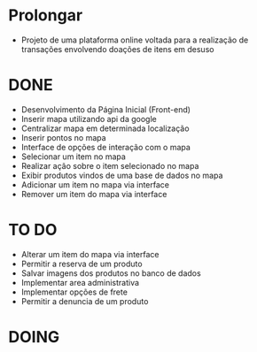 # Prolongar

* Projeto de uma plataforma online voltada para a realização de transações envolvendo doações de itens em desuso 

# DONE 

* Desenvolvimento da Página Inicial (Front-end)
* Inserir mapa utilizando api da google
* Centralizar mapa em determinada localização
* Inserir pontos no mapa 
* Interface de opções de interação com o mapa
* Selecionar um item no mapa
* Realizar ação sobre o item selecionado no mapa
* Exibir produtos vindos de uma base de dados no mapa
* Adicionar um item no mapa via interface
* Remover um item do mapa via interface

# TO DO 

* Alterar um item do mapa via interface
* Permitir a reserva de um produto
* Salvar imagens dos produtos no banco de dados
* Implementar area administrativa
* Implementar opções de frete
* Permitir a denuncia de um produto 

# DOING

